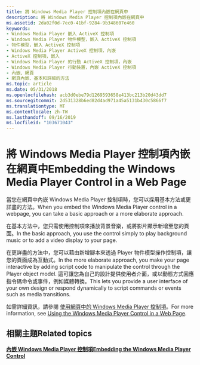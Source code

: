 ```yaml
---
title: 將 Windows Media Player 控制項內嵌在網頁中
description: 將 Windows Media Player 控制項內嵌在網頁中
ms.assetid: 2da02f0d-7ec0-41bf-9284-9b348607e460
keywords:
- Windows Media Player 嵌入 ActiveX 控制項
- Windows Media Player 物件模型，嵌入 ActiveX 控制項
- 物件模型，嵌入 ActiveX 控制項
- Windows Media Player ActiveX 控制項，內嵌
- ActiveX 控制項，嵌入
- Windows Media Player 的行動 ActiveX 控制項，內嵌
- Windows Media Player 行動裝置，內嵌 ActiveX 控制項
- 內嵌、網頁
- 網頁內嵌、基本和詳細的方法
ms.topic: article
ms.date: 05/31/2018
ms.openlocfilehash: acb3d0ebe79d1269593658e413bc213b20d43dd7
ms.sourcegitcommit: 2d531328b6ed82d4ad971a45a5131b430c5866f7
ms.translationtype: MT
ms.contentlocale: zh-TW
ms.lasthandoff: 09/16/2019
ms.locfileid: "103671043"
---
```

# <a name="embedding-the-windows-media-player-control-in-a-web-page"></a><span data-ttu-id="9e44f-112">將 Windows Media Player 控制項內嵌在網頁中</span><span class="sxs-lookup"><span data-stu-id="9e44f-112">Embedding the Windows Media Player Control in a Web Page</span></span>

<span data-ttu-id="9e44f-113">當您在網頁中內嵌 Windows Media Player 控制項時，您可以採用基本方法或更詳盡的方法。</span><span class="sxs-lookup"><span data-stu-id="9e44f-113">When you embed the Windows Media Player control in a webpage, you can take a basic approach or a more elaborate approach.</span></span>

<span data-ttu-id="9e44f-114">在基本方法中，您只需使用控制項來播放背景音樂，或將影片顯示新增至您的頁面。</span><span class="sxs-lookup"><span data-stu-id="9e44f-114">In the basic approach, you use the control simply to play background music or to add a video display to your page.</span></span>

<span data-ttu-id="9e44f-115">在更詳盡的方法中，您可以藉由新增腳本來透過 Player 物件模型操作控制項，讓您的頁面成為互動式。</span><span class="sxs-lookup"><span data-stu-id="9e44f-115">In the more elaborate approach, you make your page interactive by adding script code to manipulate the control through the Player object model.</span></span> <span data-ttu-id="9e44f-116">這可讓您為自己的設計提供使用者介面，或以動態方式回應指令碼命令或事件，例如媒體轉換。</span><span class="sxs-lookup"><span data-stu-id="9e44f-116">This lets you provide a user interface of your own design or respond dynamically to script commands or events such as media transitions.</span></span>

<span data-ttu-id="9e44f-117">如需詳細資訊，請參閱 [使用網頁中的 Windows Media Player 控制項](using-the-windows-media-player-control-in-a-web-page.md)。</span><span class="sxs-lookup"><span data-stu-id="9e44f-117">For more information, see [Using the Windows Media Player Control in a Web Page](using-the-windows-media-player-control-in-a-web-page.md).</span></span>

## <a name="related-topics"></a><span data-ttu-id="9e44f-118">相關主題</span><span class="sxs-lookup"><span data-stu-id="9e44f-118">Related topics</span></span>

<dl> <dt>

[<span data-ttu-id="9e44f-119">**內嵌 Windows Media Player 控制項**</span><span class="sxs-lookup"><span data-stu-id="9e44f-119">**Embedding the Windows Media Player Control**</span></span>](embedding-the-windows-media-player-control.md)
</dt> </dl>

 

 





